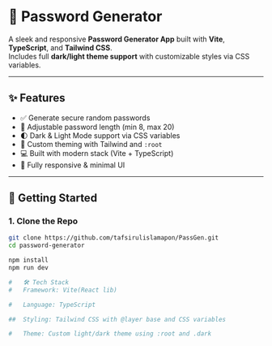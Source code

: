 # 🔐 Password Generator

A sleek and responsive **Password Generator App** built with **Vite**, **TypeScript**, and **Tailwind CSS**.  
Includes full **dark/light theme support** with customizable styles via CSS variables.

---

## ✨ Features

- ✅ Generate secure random passwords
- 📏 Adjustable password length (min 8, max 20)
- 🌓 Dark & Light Mode support via CSS variables
- 🎨 Custom theming with Tailwind and `:root`
- 💻 Built with modern stack (Vite + TypeScript)
- 📱 Fully responsive & minimal UI

---

## 🚀 Getting Started

### 1. Clone the Repo

```bash
git clone https://github.com/tafsirulislamapon/PassGen.git
cd password-generator

npm install
npm run dev

#   🛠 Tech Stack
#   Framework: Vite(React lib)

#   Language: TypeScript

##  Styling: Tailwind CSS with @layer base and CSS variables

#   Theme: Custom light/dark theme using :root and .dark


